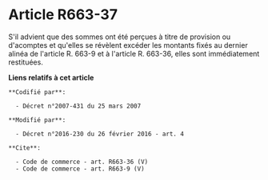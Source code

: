 # Article R663-37

S'il advient que des sommes ont été perçues à titre de provision ou d'acomptes et qu'elles se révèlent excéder les montants
fixés au dernier alinéa de l'article R. 663-9 et à l'article R. 663-36, elles sont immédiatement restituées.

**Liens relatifs à cet article**

	**Codifié par**:

	  - Décret n°2007-431 du 25 mars 2007

	**Modifié par**:

	  - Décret n°2016-230 du 26 février 2016 - art. 4

	**Cite**:

	  - Code de commerce - art. R663-36 (V)
	  - Code de commerce - art. R663-9 (V)
